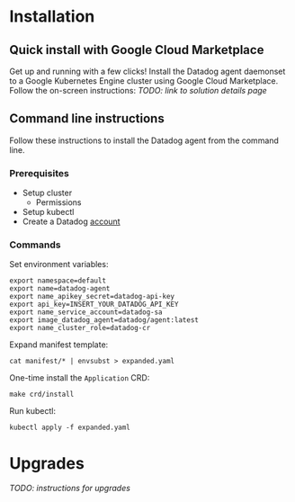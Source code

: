 # Installation

## Quick install with Google Cloud Marketplace

Get up and running with a few clicks! Install the Datadog agent daemonset to a
Google Kubernetes Engine cluster using Google Cloud Marketplace. Follow the
on-screen instructions:
*TODO: link to solution details page*

## Command line instructions

Follow these instructions to install the Datadog agent from the command line.

### Prerequisites

- Setup cluster
  - Permissions
- Setup kubectl
- Create a Datadog [account](https://www.datadoghq.com/)

### Commands

Set environment variables:
```
export namespace=default
export name=datadog-agent
export name_apikey_secret=datadog-api-key
export api_key=INSERT_YOUR_DATADOG_API_KEY
export name_service_account=datadog-sa
export image_datadog_agent=datadog/agent:latest
export name_cluster_role=datadog-cr
```

Expand manifest template:
```
cat manifest/* | envsubst > expanded.yaml
```

One-time install the `Application` CRD:
```
make crd/install
```

Run kubectl:
```
kubectl apply -f expanded.yaml
```

# Upgrades

*TODO: instructions for upgrades*

